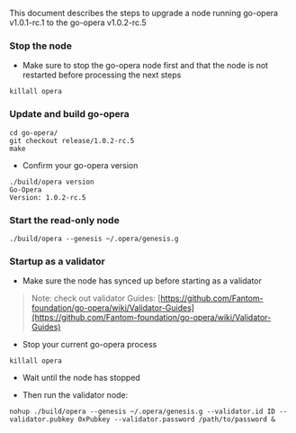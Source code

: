 This document describes the steps to upgrade a node running go-opera v1.0.1-rc.1 to the go-opera v1.0.2-rc.5

### Stop the node

- Make sure to stop the go-opera node first and that the node is not restarted before processing the next steps

```shell script
killall opera
```

### Update and build go-opera

```shell script
cd go-opera/
git checkout release/1.0.2-rc.5
make
```

- Confirm your go-opera version

```
./build/opera version
Go-Opera
Version: 1.0.2-rc.5
```

### Start the read-only node

```shell script
./build/opera --genesis ~/.opera/genesis.g
```

### Startup as a validator

- Make sure the node has synced up before starting as a validator

> Note: check out validator Guides: [https://github.com/Fantom-foundation/go-opera/wiki/Validator-Guides](https://github.com/Fantom-foundation/go-opera/wiki/Validator-Guides)

- Stop your current go-opera process

```shell script
killall opera
```

- Wait until the node has stopped

- Then run the validator node:

```shell script
nohup ./build/opera --genesis ~/.opera/genesis.g --validator.id ID --validator.pubkey 0xPubkey --validator.password /path/to/password &
```
